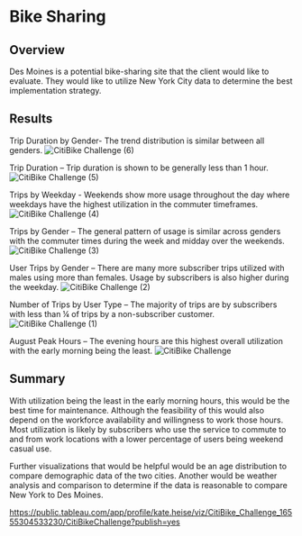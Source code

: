 # Bike Sharing

## Overview
Des Moines is a potential bike-sharing site that the client would like to evaluate. They would like to utilize New York City data to determine the best implementation strategy.

## Results
Trip Duration by Gender- The trend distribution is similar between all genders. 
![CitiBike Challenge (6)](https://user-images.githubusercontent.com/101893338/176325695-cfcb138b-de79-40f5-ad03-d52e998c9080.png)


Trip Duration – Trip duration is shown to be generally less than 1 hour. 
![CitiBike Challenge (5)](https://user-images.githubusercontent.com/101893338/176325673-ee9d2c1c-e99c-4261-bfc1-85ce580792dc.png)


Trips by Weekday - Weekends show more usage throughout the day where weekdays have the highest utilization in the commuter timeframes.
![CitiBike Challenge (4)](https://user-images.githubusercontent.com/101893338/176325579-9f11e9e8-f8d0-4e73-8326-4f41d84daea0.png)

Trips by Gender – The general pattern of usage is similar across genders with the commuter times during the week and midday over the weekends.
![CitiBike Challenge (3)](https://user-images.githubusercontent.com/101893338/176325546-898a3c80-7308-4e4c-8750-5ac16bf17a4f.png)


User Trips by Gender – There are many more subscriber trips utilized with males using more than females. Usage by subscribers is also higher during the weekday. 
![CitiBike Challenge (2)](https://user-images.githubusercontent.com/101893338/176325435-b8ef95d2-7d69-42b8-a1f9-4405bc6caa7f.png)


Number of Trips by User Type – The majority of trips are by subscribers with less than ¼ of trips by a non-subscriber customer.
![CitiBike Challenge (1)](https://user-images.githubusercontent.com/101893338/176325416-978c3d64-2b26-4c1a-95c4-bd67c53842e8.png)


August Peak Hours – The evening hours are this highest overall utilization with the early morning being the least.
![CitiBike Challenge](https://user-images.githubusercontent.com/101893338/176324969-dc771494-8c62-4522-8b7d-7ad4c3b0bc22.png)


## Summary
With utilization being the least in the early morning hours, this would be the best time for maintenance. Although the feasibility of this would also depend on the workforce availability and willingness to work those hours. Most utilization is likely by subscribers who use the service to commute to and from work locations with a lower percentage of users being weekend casual use. 

Further visualizations that would be helpful would be an age distribution to compare demographic data of the two cities. Another would be weather analysis and comparison to determine if the data is reasonable to compare New York to Des Moines.

https://public.tableau.com/app/profile/kate.heise/viz/CitiBike_Challenge_16555304533230/CitiBikeChallenge?publish=yes

